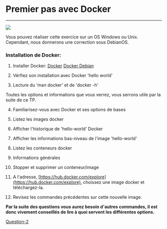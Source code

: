 # Premier pas avec Docker
---

![](https://d33wubrfki0l68.cloudfront.net/33282cd91fc50462bc515a615cccafa37fe07a63/3e476/images/logo.png)

Vous pouvez réaliser cette exercice sur un OS Windows ou Unix.
Cependant, nous donnerons une correction sous DebianOS.

### Installation de Docker:

1. Installer Docker:
[Docker](https://www.docker.com/get-started)
[Docker Debian](https://docs.docker.com/install/linux/docker-ce/debian/)

2. Vérfiez son installation avec Docker 'hello world'

3. Lecture du 'man docker' et de 'docker -h'

Toutes les options et informations que vous verrez, vous serrons utile par la suite de ce TP.

4. Familiarisez-vous avec Docker et ses options de bases

5. Listez les images docker

6. Afficher l'historique de 'hello-world' Docker

7. Afficher les informations bas-niveau de l'image 'hello-world'

8. Listez les conteneurs docker

9. Informations générales

10. Stopper et supprimer un conteneur/image

11. A l'adresse, [https://hub.docker.com/explore](https://hub.docker.com/explore), choissez une image docker et téléchargez-la.

12. Revisez les commandes précédentes sur cette nouvelle image.

**Par la suite des questions vous aurez besoin d'autres commandes, il est donc vivement conseillés de lire à quoi servent les différentes options.**


[Question-2](https://github.com/clem9669/DockerOrNot/blob/master/Question-2/Question-2.md)
